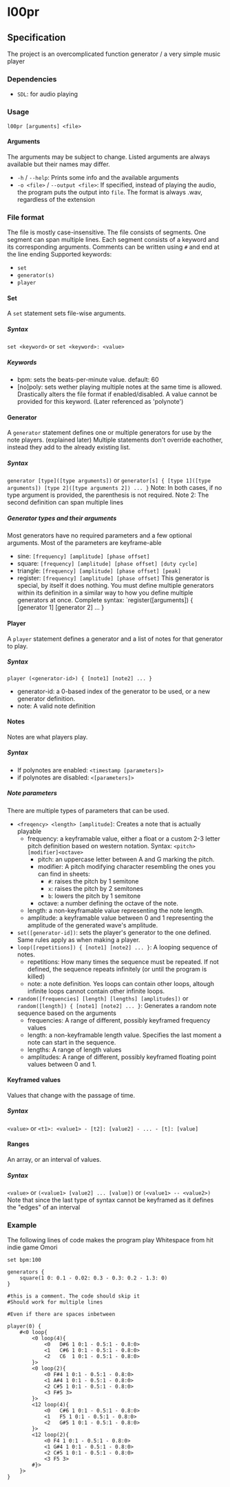# l00pr

## Specification

The project is an overcomplicated function generator / a very simple music player

### Dependencies
- `SDL`: for audio playing

### Usage
`l00pr [arguments] <file>`

#### Arguments
The arguments may be subject to change. Listed arguments are always available but their names may differ.
- `-h` / `--help`: Prints some info and the available arguments
- `-o <file>` / `--output <file>`: If specified, instead of playing the audio, the program puts the output into `file`. The format is always .wav, regardless of the extension

### File format
The file is mostly case-insensitive. The file consists of segments. One segment can span multiple lines. Each segment consists of a keyword and its corresponding arguments. Comments can be written using `#` and end at the line ending
Supported keywords:
- `set`
- `generator(s)`
- `player`

#### Set
A `set` statement sets file-wise arguments.

##### Syntax
`set <keyword>` or `set <keyword>: <value>`

##### Keywords
- bpm: sets the beats-per-minute value. default: 60
- [no]poly: sets wether playing multiple notes at the same time is allowed. Drastically alters the file format if enabled/disabled. A value cannot be provided for this keyword. (Later referenced as 'polynote')

#### Generator
A `generator` statement defines one or multiple generators for use by the note players. (explained later) Multiple statements don't override eachother, instead they add to the already existing list.

##### Syntax
`generator [type]([type arguments])` or `generator[s] { [type 1]([type arguments]) [type 2]([type arguments 2]) ... }`
Note: In both cases, if no type argument is provided, the parenthesis is not required.
Note 2: The second definition can span multiple lines

##### Generator types and their arguments
Most generators have no required parameters and a few optional arguments. Most of the parameters are keyframe-able
- sine: `[frequency] [amplitude] [phase offset]`
- square: `[frequency] [amplitude] [phase offset] [duty cycle]`
- triangle: `[frequency] [amplitude] [phase offset] [peak]`
- register: `[frequency] [amplitude] [phase offset]` This generator is special, by itself it does nothing. You must define multiple generators within its definition in a similar way to how you define multiple generators at once. Complete syntax: `register([arguments]) { [generator 1] [generator 2] ... }

#### Player
A `player` statement defines a generator and a list of notes for that generator to play.

##### Syntax
`player (<generator-id>) { [note1] [note2] ... }`
- generator-id: a 0-based index of the generator to be used, or a new generator definition.
- note: A valid note definition

#### Notes
Notes are what players play.

##### Syntax
- If polynotes are enabled:  `<timestamp [parameters]>`
- if polynotes are disabled: `<[parameters]>`

##### Note parameters
There are multiple types of parameters that can be used.
- `<freqency> <length> [amplitude]`: Creates a note that is actually playable
  - frequency: a keyframable value, either a float or a custom 2-3 letter pitch definition based on western notation. Syntax: `<pitch>[modifier]<octave>`
    - pitch: an uppercase letter between A and G marking the pitch.
    - modifier: A pitch modifying  character resembling the ones you can find in sheets:
      - `#`: raises the pitch by 1 semitone
      - `x`: raises the pitch by 2 semitones
      - `b`: lowers the pitch by 1 semitone
    - octave: a number defining the octave of the note.
  - length: a non-keyframable value representing the note length.
  - amplitude: a keyframable value between 0 and 1 representing the amplitude of the generated wave's amplitude.
- `set([generator-id])`: sets the player's generator to the one defined. Same rules apply as when making a player.
- `loop([repetitions]) { [note1] [note2] ... }`: A looping sequence of notes.
  - repetitions: How many times the sequence must be repeated. If not defined, the sequence repeats infinitely (or until the program is killed)
  - note: a note definition. Yes loops can contain other loops, altough infinite loops cannot contain other infinite loops.
- `random([frequencies] [length] [lengths] [amplitudes])` or `random([length]) { [note1] [note2] ... }`: Generates a random note sequence based on the arguments
  - frequencies: A range of different, possibly keyframed frequency values
  - length: a non-keyframable length value. Specifies the last moment a note can start in the sequence.
  - lengths: A range of length values
  - amplitudes: A range of different, possibly keyframed floating point values between 0 and 1.

#### Keyframed values
Values that change with the passage of time.

##### Syntax
`<value>` or `<t1>: <value1> - [t2]: [value2] - ... - [t]: [value]`

#### Ranges
An array, or an interval of values.

##### Syntax
`<value>` or `(<value1> [value2] ... [value])` or `(<value1> -- <value2>)`
Note that since the last type of syntax cannot be keyframed as it defines the "edges" of an interval

### Example
The following lines of code makes the program play Whitespace from hit indie game Omori
```
set bpm:100

generators {
    square(1 0: 0.1 - 0.02: 0.3 - 0.3: 0.2 - 1.3: 0)
}

#this is a comment. The code should skip it
#Should work for multiple lines

#Even if there are spaces inbetween

player(0) {
    #<0 loop{ 
        <0 loop(4){
            <0   D#6 1 0:1 - 0.5:1 - 0.8:0>
            <1   C#6 1 0:1 - 0.5:1 - 0.8:0>
            <2   C6  1 0:1 - 0.5:1 - 0.8:0>
        }>
        <0 loop(2){
            <0 F#4 1 0:1 - 0.5:1 - 0.8:0>
            <1 A#4 1 0:1 - 0.5:1 - 0.8:0>
            <2 C#5 1 0:1 - 0.5:1 - 0.8:0>
            <3 F#5 3>
        }>
        <12 loop(4){
            <0   C#6 1 0:1 - 0.5:1 - 0.8:0>
            <1   F5 1 0:1 - 0.5:1 - 0.8:0>
            <2   G#5 1 0:1 - 0.5:1 - 0.8:0>
        }>
        <12 loop(2){
            <0 F4 1 0:1 - 0.5:1 - 0.8:0>
            <1 G#4 1 0:1 - 0.5:1 - 0.8:0>
            <2 C#5 1 0:1 - 0.5:1 - 0.8:0>
            <3 F5 3>
        #}>
    }>
}
```

